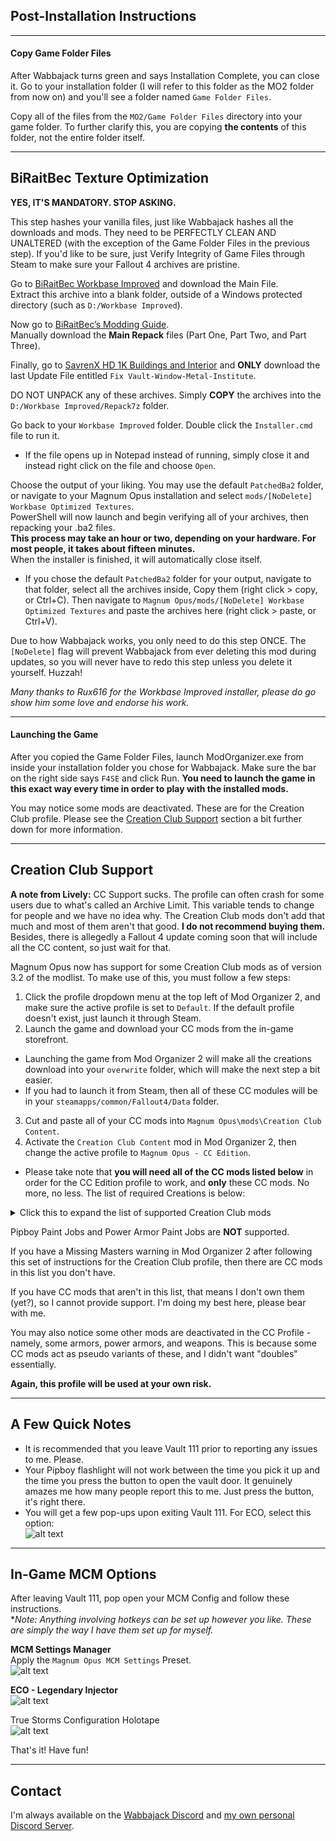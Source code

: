 ## Post-Installation Instructions

---

#### Copy Game Folder Files

After Wabbajack turns green and says Installation Complete, you can close it. Go to your installation folder (I will refer to this folder as the MO2 folder from now on) and you'll see a folder named `Game Folder Files`.

Copy all of the files from the `MO2/Game Folder Files` directory into your game folder. To further clarify this, you are copying **the contents** of this folder, not the entire folder itself.

---

## BiRaitBec Texture Optimization

**YES, IT'S MANDATORY. STOP ASKING.**

This step hashes your vanilla files, just like Wabbajack hashes all the downloads and mods. They need to be PERFECTLY CLEAN AND UNALTERED (with the exception of the Game Folder Files in the previous step). If you'd like to be sure, just Verify Integrity of Game Files through Steam to make sure your Fallout 4 archives are pristine.

Go to [BiRaitBec Workbase Improved](https://www.nexusmods.com/fallout4/mods/57782) and download the Main File.  
Extract this archive into a blank folder, outside of a Windows protected directory (such as `D:/Workbase Improved`).  

Now go to [BiRaitBec’s Modding Guide](https://www.nexusmods.com/fallout4/mods/23556?tab=description).  
Manually download the **Main Repack** files (Part One, Part Two, and Part Three).  

Finally, go to [SavrenX HD 1K Buildings and Interior](https://www.nexusmods.com/fallout4/mods/40534?tab=files) and **ONLY** download the last Update File entitled `Fix Vault-Window-Metal-Institute`.

DO NOT UNPACK any of these archives. Simply **COPY** the archives into the `D:/Workbase Improved/Repack7z` folder.

Go back to your `Workbase Improved` folder. Double click the `Installer.cmd` file to run it.  
  - If the file opens up in Notepad instead of running, simply close it and instead right click on the file and choose `Open`.

Choose the output of your liking. You may use the default `PatchedBa2` folder, or navigate to your Magnum Opus installation and select `mods/[NoDelete] Workbase Optimized Textures`.  
PowerShell will now launch and begin verifying all of your archives, then repacking your .ba2 files.  
**This process may take an hour or two, depending on your hardware. For most people, it takes about fifteen minutes.**  
When the installer is finished, it will automatically close itself.
  -  If you chose the default `PatchedBa2` folder for your output, navigate to that folder, select all the archives inside, Copy them (right click > copy, or Ctrl+C). Then navigate to `Magnum Opus/mods/[NoDelete] Workbase Optimized Textures` and paste the archives here (right click > paste, or Ctrl+V).

Due to how Wabbajack works, you only need to do this step ONCE. The `[NoDelete]` flag will prevent Wabbajack from ever deleting this mod during updates, so you will never have to redo this step unless you delete it yourself. Huzzah!

*Many thanks to Rux616 for the Workbase Improved installer, please do go show him some love and endorse his work.*

---

#### Launching the Game

After you copied the Game Folder Files, launch ModOrganizer.exe from inside your installation folder you chose for Wabbajack. Make sure the bar on the right side says `F4SE` and click Run. **You need to launch the game in this exact way every time in order to play with the installed mods.**

You may notice some mods are deactivated. These are for the Creation Club profile. Please see the [Creation Club Support](#creation-club-support) section a bit further down for more information.

---

## Creation Club Support

**A note from Lively:** CC Support sucks. The profile can often crash for some users due to what's called an Archive Limit. This variable tends to change for people and we have no idea why. The Creation Club mods don't add that much and most of them aren't that good. **I do not recommend buying them.** Besides, there is allegedly a Fallout 4 update coming soon that will include all the CC content, so just wait for that.  

Magnum Opus now has support for some Creation Club mods as of version 3.2 of the modlist. To make use of this, you must follow a few steps:
1. Click the profile dropdown menu at the top left of Mod Organizer 2, and make sure the active profile is set to `Default`. If the default profile doesn't exist, just launch it through Steam.
2. Launch the game and download your CC mods from the in-game storefront.
  -  Launching the game from Mod Organizer 2 will make all the creations download into your `overwrite` folder, which will make the next step a bit easier.
  -  If you had to launch it from Steam, then all of these CC modules will be in your `steamapps/common/Fallout4/Data` folder.
3. Cut and paste all of your CC mods into `Magnum Opus\mods\Creation Club Content`. 
4. Activate the `Creation Club Content` mod in Mod Organizer 2, then change the active profile to `Magnum Opus - CC Edition`.
  -  Please take note that **you will need all of the CC mods listed below** in order for the CC Edition profile to work, and **only** these CC mods. No more, no less. The list of required Creations is below:  

<details>
  
  <summary>Click this to expand the list of supported Creation Club mods</summary>
  
  * Anti-Material Rifle  
  * Arcade Workshop Pack  
  * Capital Wasteland Mercenaries  
  * Captain Cosmos  
  * Charlestown Condo  
  * Chinese Stealth Armor  
  * CR-74L Combat Rifle  
  * Doom BFG  
  * Doom Marine Armor  
  * Fantasy Hero Set  
  * Graphic T-Shirt Pack  
  * Gunners vs Minutemen  
  * Handmade Shotgun  
  * Heavy Incinerator  
  * Hellfire Power Armor  
  * Horse Power Armor  
  * Manwell Rifle Set  
  * Modular Military Backpack  
  * Morgan's Space Suit  
  * Neon Flats  
  * Noir Penthouse  
  * Nuka-Cola Collector Workshop  
  * Pint-Sized Slasher   
  * Prototype Gauss Rifle  
  * Quake Thunderbolt  
  * Sentinel Control System Companion  
  * Settlement Ambush Kit  
  * Shroud Manor  
  * Solar Cannon  
  * Tesla Cannon  
  * TransDOGrifier  
  * Tunnel Snakes Rule  
  * Virtual Workshop: Atomic Crater  
  * Virtual Workshop: Desert Island  
  * Virtual Workshop: GNR  
  * Virtual Workshop: Grid World  
  * X-02 Power Armor  
  * Zetan Arsenal  
  
</details>

Pipboy Paint Jobs and Power Armor Paint Jobs are **NOT** supported.

If you have a Missing Masters warning in Mod Organizer 2 after following this set of instructions for the Creation Club profile, then there are CC mods in this list you don't have.

If you have CC mods that aren't in this list, that means I don't own them (yet?), so I cannot provide support. I'm doing my best here, please bear with me.

You may also notice some other mods are deactivated in the CC Profile - namely, some armors, power armors, and weapons. This is because some CC mods act as pseudo variants of these, and I didn't want "doubles" essentially.

**Again, this profile will be used at your own risk.**

---

## A Few Quick Notes

 - It is recommended that you leave Vault 111 prior to reporting any issues to me. Please.
 - Your Pipboy flashlight will not work between the time you pick it up and the time you press the button to open the vault door. It genuinely amazes me how many people report this to me. Just press the button, it's right there.
 - You will get a few pop-ups upon exiting Vault 111. For ECO, select this option:  
![alt text](https://i.imgur.com/2F0OnWN.png)

---

## In-Game MCM Options

After leaving Vault 111, pop open your MCM Config and follow these instructions.  
*_Note: Anything involving hotkeys can be set up however you like. These are simply the way I have them set up for myself._

**MCM Settings Manager**  
Apply the `Magnum Opus MCM Settings` Preset.  
![alt text](https://i.imgur.com/WPIBXJ3.png)

**ECO - Legendary Injector**  
![alt text](https://i.imgur.com/KU1eTeB.png)

True Storms Configuration Holotape  
![alt text](https://i.imgur.com/cOjL4z2.png)

That's it! Have fun!  

---

## Contact

I'm always available on the [Wabbajack Discord](https://discord.gg/wabbajack) and [my own personal Discord Server](https://discord.gg/yABEjwB).

